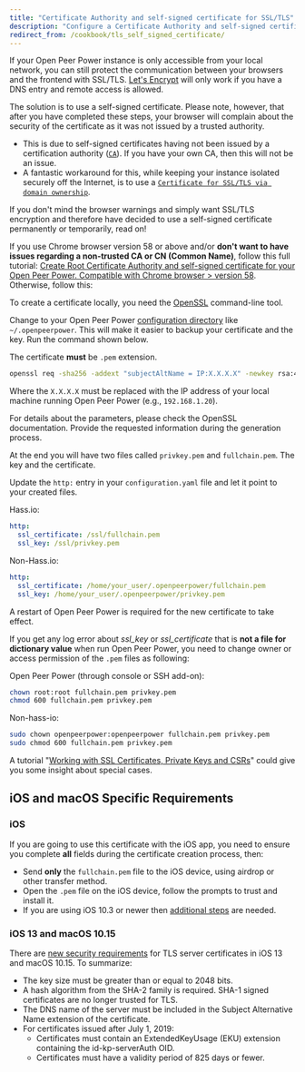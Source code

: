 ```yaml
---
title: "Certificate Authority and self-signed certificate for SSL/TLS"
description: "Configure a Certificate Authority and self-signed certificate to use with Open Peer Power"
redirect_from: /cookbook/tls_self_signed_certificate/
---
```


If your Open Peer Power instance is only accessible from your local network, you can still protect the communication between your browsers and the frontend with SSL/TLS.
[Let's Encrypt](/blog/2017/09/27/effortless-encryption-with-lets-encrypt-and-duckdns/) will only work if you have a DNS entry and remote access is allowed.

The solution is to use a self-signed certificate. Please note, however, that after you have completed these steps, your browser will complain about the security of the certificate as it was not issued by a trusted authority.

* This is due to self-signed certificates having not been issued by a certification authority ([`CA`](https://cheapsslsecurity.com/blog/what-is-a-certificate-authority-ca/)). If you have your own CA, then this will not be an issue.
* A fantastic workaround for this, while keeping your instance isolated securely off the Internet, is to use a [`Certificate for SSL/TLS via domain ownership`](/docs/ecosystem/certificates/tls_domain_certificate/).

If you don't mind the browser warnings and simply want SSL/TLS encryption and therefore have decided to use a self-signed certificate permanently or temporarily, read on!

If you use Chrome browser version 58 or above and/or **don't want to have issues regarding a non-trusted CA or CN (Common Name)**, follow this full tutorial: [Create Root Certificate Authority and self-signed certificate for your Open Peer Power. Compatible with Chrome browser > version 58](https://gist.github.com/tiagofreire-pt/4920be8d03a3dfa8201c6afedd00305e). Otherwise, follow this:

To create a certificate locally, you need the [OpenSSL](https://www.openssl.org/) command-line tool.

Change to your Open Peer Power [configuration directory](/getting-started/configuration/) like `~/.openpeerpower`. This will make it easier to backup your certificate and the key. Run the command shown below.

The certificate **must** be `.pem` extension.

```bash
openssl req -sha256 -addext "subjectAltName = IP:X.X.X.X" -newkey rsa:4096 -nodes -keyout privkey.pem -x509 -days 730 -out fullchain.pem
```

Where the `X.X.X.X` must be replaced with the IP address of your local machine running Open Peer Power (e.g., `192.168.1.20`).

For details about the parameters, please check the OpenSSL documentation. Provide the requested information during the generation process.

At the end you will have two files called `privkey.pem` and `fullchain.pem`. The key and the certificate.

Update the `http:` entry in your `configuration.yaml` file and let it point to your created files.

Hass.io:

```yaml
http:
  ssl_certificate: /ssl/fullchain.pem
  ssl_key: /ssl/privkey.pem
```

Non-Hass.io:

```yaml
http:
  ssl_certificate: /home/your_user/.openpeerpower/fullchain.pem
  ssl_key: /home/your_user/.openpeerpower/privkey.pem
```

A restart of Open Peer Power is required for the new certificate to take effect.

If you get any log error about *ssl_key* or *ssl_certificate* that is **not a file for dictionary value** when run Open Peer Power, you need to change owner or access permission of the `.pem` files as following:

Open Peer Power (through console or SSH add-on):

```bash
chown root:root fullchain.pem privkey.pem
chmod 600 fullchain.pem privkey.pem
```
  
Non-hass-io:

```bash
sudo chown openpeerpower:openpeerpower fullchain.pem privkey.pem
sudo chmod 600 fullchain.pem privkey.pem
```

A tutorial "[Working with SSL Certificates, Private Keys and CSRs](https://www.digitalocean.com/community/tutorials/openssl-essentials-working-with-ssl-certificates-private-keys-and-csrs)" could give you some insight about special cases.

## iOS and macOS Specific Requirements

### iOS

If you are going to use this certificate with the iOS app, you need to ensure you complete **all** fields during the certificate creation process, then:

* Send **only** the `fullchain.pem` file to the iOS device, using airdrop or other transfer method.
* Open the `.pem` file on the iOS device, follow the prompts to trust and install it.
* If you are using iOS 10.3 or newer then [additional steps](https://support.apple.com/en-us/HT204477) are needed.

### iOS 13 and macOS 10.15

There are [new security requirements](https://support.apple.com/en-us/HT210176) for TLS server certificates in iOS 13 and macOS 10.15. To summarize:

* The key size must be greater than or equal to 2048 bits.
* A hash algorithm from the SHA-2 family is required. SHA-1 signed certificates are no longer trusted for TLS.
* The DNS name of the server must be included in the Subject Alternative Name extension of the certificate.
* For certificates issued after July 1, 2019:
  * Certificates must contain an ExtendedKeyUsage (EKU) extension containing the id-kp-serverAuth OID.
  * Certificates must have a validity period of 825 days or fewer.
